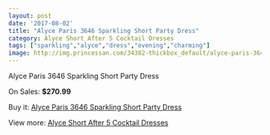 ```yaml
---
layout: post
date: '2017-08-02'
title: "Alyce Paris 3646 Sparkling Short Party Dress"
category: Alyce Short After 5 Cocktail Dresses
tags: ["sparkling","alyce","dress","evening","charming"]
image: http://img.princessan.com/34382-thickbox_default/alyce-paris-3646-sparkling-short-party-dress.jpg
---
```

Alyce Paris 3646 Sparkling Short Party Dress

On Sales: **$270.99**
<a href="https://www.princessan.com/en/16094-alyce-paris-3646-sparkling-short-party-dress.html"><amp-img layout="responsive" width="600" height="600" src="//img.princessan.com/34382-thickbox_default/alyce-paris-3646-sparkling-short-party-dress.jpg" alt="Alyce Paris 3646 Sparkling Short Party Dress 0" /></a>
<a href="https://www.princessan.com/en/16094-alyce-paris-3646-sparkling-short-party-dress.html"><amp-img layout="responsive" width="600" height="600" src="//img.princessan.com/34383-thickbox_default/alyce-paris-3646-sparkling-short-party-dress.jpg" alt="Alyce Paris 3646 Sparkling Short Party Dress 1" /></a>

Buy it: [Alyce Paris 3646 Sparkling Short Party Dress](https://www.princessan.com/en/16094-alyce-paris-3646-sparkling-short-party-dress.html "Alyce Paris 3646 Sparkling Short Party Dress")

View more: [Alyce Short After 5 Cocktail Dresses](https://www.princessan.com/en/132- "Alyce Short After 5 Cocktail Dresses")